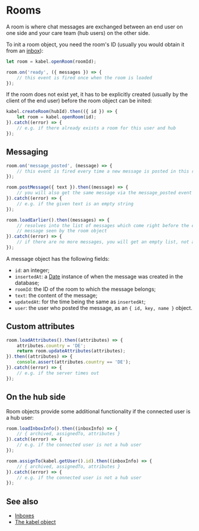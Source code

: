 # Rooms

A room is where chat messages are exchanged between an end user on one side and your care team (hub users) on the other side.

To init a room object, you need the room's ID (usually you would obtain it from an [inbox](./inboxes.md)):

```js
let room = kabel.openRoom(roomId);

room.on('ready', ({ messages }) => {
    // this event is fired once when the room is loaded
});
```

If the room does not exist yet, it has to be explicitly created (usually by the client of the end user) before the room object can be inited:

```js
kabel.createRoom(hubId).then(({ id }) => {
    let room = kabel.openRoom(id);
}).catch((error) => {
    // e.g. if there already exists a room for this user and hub
});
```


## Messaging

```js
room.on('message_posted', (message) => {
    // this event is fired every time a new message is posted in this room
});

room.postMessage({ text }).then((message) => {
    // you will also get the same message via the message_posted event
}).catch((error) => {
    // e.g. if the given text is an empty string
});

room.loadEarlier().then((messages) => {
    // resolves into the list of messages which come right before the earliest
    // message seen by the room object
}).catch((error) => {
    // if there are no more messages, you will get an empty list, not an error
});
```

A message object has the following fields:

- `id`: an integer;
- `insertedAt`: a [Date](https://developer.mozilla.org/en-US/docs/Web/JavaScript/Reference/Global_Objects/Date) instance of when the message was created in the database;
- `roomId`: the ID of the room to which the message belongs;
- `text`: the content of the message;
- `updatedAt`: for the time being the same as `insertedAt`;
- `user`: the user who posted the message, as an `{ id, key, name }` object.


## Custom attributes

```js
room.loadAttributes().then((attributes) => {
    attributes.country = 'DE';
    return room.updateAttributes(attributes);
}).then((attributes) => {
    console.assert(attributes.country == 'DE');
}).catch((error) => {
    // e.g. if the server times out
});
```


## On the hub side

Room objects provide some additional functionality if the connected user is a hub user:

```js
room.loadInboxInfo().then((inboxInfo) => {
    // { archived, assignedTo, attributes }
}).catch((error) => {
    // e.g. if the connected user is not a hub user
});

room.assignTo(kabel.getUser().id).then((inboxInfo) => {
    // { archived, assignedTo, attributes }
}).catch((error) => {
    // e.g. if the connected user is not a hub user
});
```


## See also

- [Inboxes](./inboxes.md)
- [The kabel object](./kabel.md)
